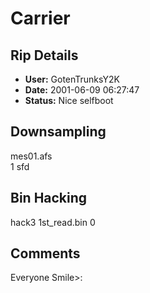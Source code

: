 # Carrier

## Rip Details

- **User:** GotenTrunksY2K
- **Date:** 2001-06-09 06:27:47
- **Status:** Nice selfboot

## Downsampling

mes01.afs<br />1 sfd

## Bin Hacking

hack3 1st_read.bin 0

## Comments

Everyone Smile>:

